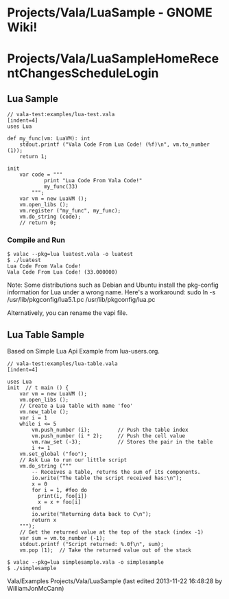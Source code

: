 # Projects/Vala/LuaSample - GNOME Wiki!

# Projects/Vala/LuaSampleHomeRecentChangesScheduleLogin

## Lua Sample
```genie
// vala-test:examples/lua-test.vala
[indent=4]
uses Lua

def my_func(vm: LuaVM): int
    stdout.printf ("Vala Code From Lua Code! (%f)\n", vm.to_number (1));
    return 1;

init
    var code = """
            print "Lua Code From Vala Code!"
            my_func(33)
        """;
    var vm = new LuaVM ();
    vm.open_libs ();
    vm.register ("my_func", my_func);
    vm.do_string (code);
    // return 0;
```

### Compile and Run

```shell
$ valac --pkg=lua luatest.vala -o luatest
$ ./luatest
Lua Code From Vala Code!
Vala Code From Lua Code! (33.000000)
```

Note: Some distributions such as Debian and
Ubuntu install the pkg-config information for Lua under a wrong name. Here's a
workaround: sudo ln -s /usr/lib/pkgconfig/lua5.1.pc
/usr/lib/pkgconfig/lua.pc

Alternatively, you can rename the vapi file.


## Lua Table Sample
Based on Simple Lua Api Example from lua-users.org.

```genie
// vala-test:examples/lua-table.vala
[indent=4]

uses Lua
init  // t main () {
    var vm = new LuaVM ();
    vm.open_libs ();
    // Create a Lua table with name 'foo'
    vm.new_table ();
    var i = 1
    while i <= 5
        vm.push_number (i);         // Push the table index
        vm.push_number (i * 2);     // Push the cell value
        vm.raw_set (-3);            // Stores the pair in the table
        i += 1
    vm.set_global ("foo");
    // Ask Lua to run our little script
    vm.do_string ("""
        -- Receives a table, returns the sum of its components.
        io.write("The table the script received has:\n");
        x = 0
        for i = 1, #foo do
          print(i, foo[i])
          x = x + foo[i]
        end
        io.write("Returning data back to C\n");
        return x
    """);
    // Get the returned value at the top of the stack (index -1)
    var sum = vm.to_number (-1);
    stdout.printf ("Script returned: %.0f\n", sum);
    vm.pop (1);  // Take the returned value out of the stack
```

```shell
$ valac --pkg=lua simplesample.vala -o simplesample
$ ./simplesample
```

Vala/Examples Projects/Vala/LuaSample
    (last edited 2013-11-22 16:48:28 by WilliamJonMcCann)
